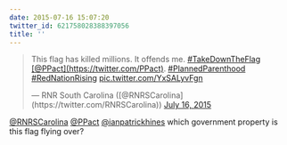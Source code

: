 ```yaml
---
date: 2015-07-16 15:07:20
twitter_id: 621758028388397056
title: ''
---
```


<blockquote class="twitter-tweet"><p lang="en" dir="ltr">This flag has killed millions. It offends me. <a href="https://twitter.com/hashtag/TakeDownTheFlag?src=hash&amp;ref_src=twsrc%5Etfw">#TakeDownTheFlag</a> <a href="https://twitter.com/PPact?ref_src=twsrc%5Etfw">[@PPact](https://twitter.com/PPact)</a>. <a href="https://twitter.com/hashtag/PlannedParenthood?src=hash&amp;ref_src=twsrc%5Etfw">#PlannedParenthood</a> <a href="https://twitter.com/hashtag/RedNationRising?src=hash&amp;ref_src=twsrc%5Etfw">#RedNationRising</a> <a href="http://t.co/YxSALyvFgn">pic.twitter.com/YxSALyvFgn</a></p>&mdash; RNR South Carolina ([@RNRSCarolina](https://twitter.com/RNRSCarolina)) <a href="https://twitter.com/RNRSCarolina/status/621686118765993984?ref_src=twsrc%5Etfw">July 16, 2015</a></blockquote>
<script async src="https://platform.twitter.com/widgets.js" charset="utf-8"></script>

[@RNRSCarolina](https://twitter.com/RNRSCarolina) [@PPact](https://twitter.com/PPact) [@ianpatrickhines](https://twitter.com/ianpatrickhines) which government property is this flag flying over?
